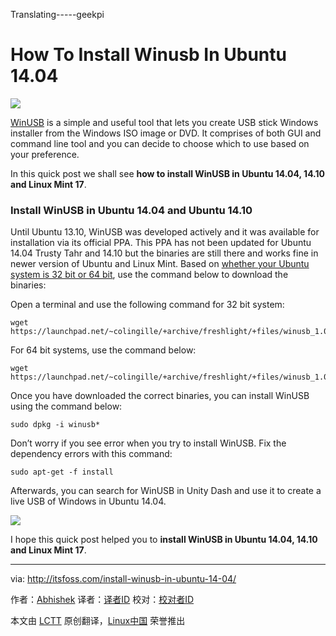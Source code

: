 Translating-----geekpi

How To Install Winusb In Ubuntu 14.04
================================================================================
![](http://itsfoss.itsfoss.netdna-cdn.com/wp-content/uploads/2015/01/WinUSB_Ubuntu_1404.jpeg)

[WinUSB][1] is a simple and useful tool that lets you create USB stick Windows installer from the Windows ISO image or DVD. It comprises of both GUI and command line tool and you can decide to choose which to use based on your preference.

In this quick post we shall see **how to install WinUSB in Ubuntu 14.04, 14.10 and Linux Mint 17**.

### Install WinUSB in Ubuntu 14.04 and Ubuntu 14.10 ###

Until Ubuntu 13.10, WinUSB was developed actively and it was available for installation via its official PPA. This PPA has not been updated for Ubuntu 14.04 Trusty Tahr and 14.10 but the binaries are still there and works fine in newer version of Ubuntu and Linux Mint. Based on [whether your Ubuntu system is 32 bit or 64 bit][2], use the command below to download the binaries:

Open a terminal and use the following command for 32 bit system:

    wget https://launchpad.net/~colingille/+archive/freshlight/+files/winusb_1.0.11+saucy1_i386.deb

For 64 bit systems, use the command below:

    wget https://launchpad.net/~colingille/+archive/freshlight/+files/winusb_1.0.11+saucy1_amd64.deb

Once you have downloaded the correct binaries, you can install WinUSB using the command below:

    sudo dpkg -i winusb*

Don’t worry if you see error when you try to install WinUSB. Fix the dependency errors with this command:

    sudo apt-get -f install

Afterwards, you can search for WinUSB in Unity Dash and use it to create a live USB of Windows in Ubuntu 14.04.

![](http://itsfoss.itsfoss.netdna-cdn.com/wp-content/uploads/2015/01/WinUSB_Ubuntu.png)

I hope this quick post helped you to **install WinUSB in Ubuntu 14.04, 14.10 and Linux Mint 17**.

--------------------------------------------------------------------------------

via: http://itsfoss.com/install-winusb-in-ubuntu-14-04/

作者：[Abhishek][a]
译者：[译者ID](https://github.com/译者ID)
校对：[校对者ID](https://github.com/校对者ID)

本文由 [LCTT](https://github.com/LCTT/TranslateProject) 原创翻译，[Linux中国](http://linux.cn/) 荣誉推出

[a]:http://itsfoss.com/author/Abhishek/
[1]:http://en.congelli.eu/prog_info_winusb.html
[2]:http://itsfoss.com/how-to-know-ubuntu-unity-version/
